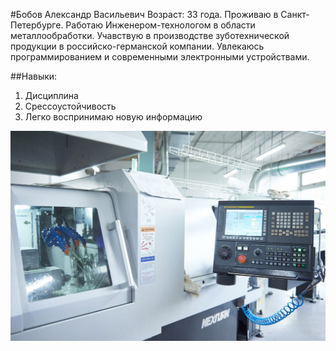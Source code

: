 #Бобов Александр Васильевич
	Возраст:  33 года. Проживаю в Санкт-Петербурге. Работаю Инженером-технологом в области металлообработки. Учавствую в производстве зуботехнической продукции в российско-германской компании. Увлекаюсь программированием и современными электронными устройствами.
	
##Навыки:
1. Дисциплина
1. Срессоустойчивость
1. Легко воспринимаю новую информацию

![logo](img\about.jpg) 